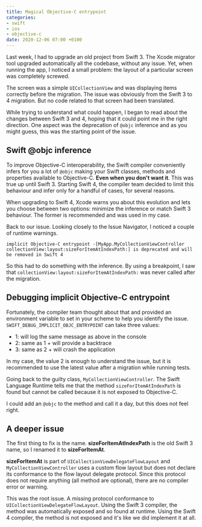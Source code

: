 ```yaml
---
title: Magical Objective-C entrypoint
categories:
- swift
- ios
- objective-c
date: 2020-12-06 07:00 +0100
---
```


Last week, I had to upgrade an old project from Swift 3. The Xcode migrator tool upgraded automatically all the codebase, without any issue. Yet, when running the app, I noticed a small problem: the layout of a particular screen was completely screwed. 

The screen was a simple `UICollectionView` and was displaying items correctly before the migration. The issue was obviously from the Swift 3 to 4 migration. But no code related to that screen had been translated. 

While trying to understand what could happen, I began to read about the changes between Swift 3 and 4, hoping that it could point me in the right direction. One aspect was the deprecation of `@objc` inference and as you might guess, this was the starting point of the issue.

## Swift @objc inference

To improve Objective-C interoperability, the Swift compiler conveniently infers for you a lot of `@objc` making your Swift classes, methods and properties available to Objective-C. **Even when you don't want it**. This was true up until Swift 3. Starting Swift 4, the compiler team decided to limit this behaviour and infer only for a handful of cases, for several reasons.

When upgrading to Swift 4, Xcode warns you about this evolution and lets you choose between two options: minimize the inference or match Swift 3 behaviour. The former is recommended and was used in my case.

Back to our issue. Looking closely to the Issue Navigator, I noticed a couple of runtime warnings.

```
implicit Objective-C entrypoint -[MyApp.MyCollectionViewController collectionView:layout:sizeForItemAtIndexPath:] is deprecated and will be removed in Swift 4
```

So this had to do something with the inference. By using a breakpoint, I saw that `collectionView:layout:sizeForItemAtIndexPath:` was never called after the migration.

## Debugging implicit Objective-C entrypoint

Fortunately, the compiler team thought about that and provided an environment variable to set in your scheme to help you identify the issue. `SWIFT_DEBUG_IMPLICIT_OBJC_ENTRYPOINT` can take three values:

- 1: will log the same message as above in the console
- 2: same as 1 + will provide a backtrace
- 3: same as 2 + will crash the application

In my case, the value 2 is enough to understand the issue, but it is recommended to use the latest value after a migration while running tests.

Going back to the guilty class, `MyCollectionViewController`. The Swift Language Runtime tells me that the method `sizeForItemAtIndexPath` is found but cannot be called because it is not exposed to Objective-C. 

I could add an `@objc` to the method and call it a day, but this does not feel right.

## A deeper issue

The first thing to fix is the name. **sizeForItemAtIndexPath** is the old Swift 3 name, so I renamed it to **sizeForItemAt**.

**sizeForItemAt** is part of `UICollectionViewDelegateFlowLayout` and `MyCollectionViewController` uses a custom flow layout but does not declare its conformance to the flow layout delegate protocol. Since this protocol does not require anything (all method are optional), there are no compiler error or warning.

This was the root issue. A missing protocol conformance to `UICollectionViewDelegateFlowLayout`. Using the Swift 3 compiler, the method was automatically exposed and so found at runtime. Using the Swift 4 compiler, the method is not exposed and it's like we did implement it at all.